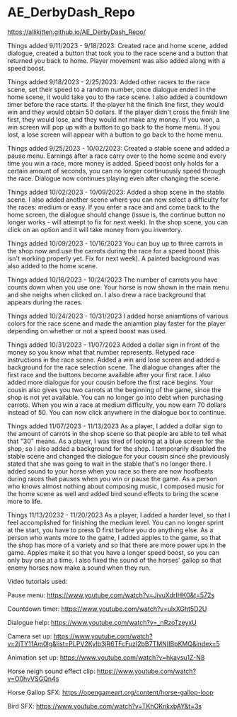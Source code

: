 # AE_DerbyDash_Repo

https://allikitten.github.io/AE_DerbyDash_Repo/
 
Things added 9/11/2023 - 9/18/2023:
Created race and home scene, added dialogue, created a button that took you to the race scene and a button that returned you back to home. Player movement was also added along with a speed boost.

Things added 9/18/2023 - 2/25/2023:
Added other racers to the race scene, set their speed to a random number, once dialogue ended in the home scene, it would take you to the race scene. I also added a countdown timer before the race starts. If the player hit the finish line first, they would win and they would obtain 50 dollars. If the player didn't cross the finish line first, they would lose, and they would not make any money. If you won, a win screen will pop up with a button to go back to the home menu. If you lost, a lose screen will appear with a button to go back to the home menu.

Things added 9/25/2023 - 10/02/2023:
Created a stable scene and added a pause menu. Earnings after a race carry over to the home scene and every time you win a race, more money is added. Speed boost only holds for a certain amount of seconds, you can no longer continuously speed through the race. Dialogue now continues playing even after changing the scene.

Things added 10/02/2023 - 10/09/2023:
Added a shop scene in the stable scene. I also added another scene where you can now select a difficulty for the races: medium or easy. If you enter a race and and come back to the home screen, the dialogue should change (issue is, the continue button no longer works - will attempt to fix for next week). In the shop scene, you can click on an option and it will take money from you inventory.

Things added 10/09/2023 - 10/16/2023
You can buy up to three carrots in the shop now and use the carrots during the race for a speed boost (this isn't working properly yet. Fix for next week). A painted background was also added to the home scene. 

Things added 10/16/2023 - 10/24/2023
The number of carrots you have counts down when you use one. Your horse is now shown in the main menu and she neighs when clicked on. I also drew a race background that appears during the races.

Things added 10/24/2023 - 10/31/2023
I added horse aniamtions of various colors for the race scene and made the aniamtion play faster for the player depending on whether or not a speed boost was used.

Things added 10/31/2023 - 11/07/2023
Added a dollar sign in front of the money so you know what that number represents. Retyped race instructions in the race scene. Added a win and lose screen and added a background for the race selection scene. The dialogue changes after the first race and the buttons become available after your first race. I also added more dialogue for your cousin before the first race begins. Your cousin also gives you two carrots at the beginning of the game, since the shop is not yet available. You can no longer go into debt when purchasing carrots. When you win a race at medium difficulty, you now earn 70 dollars instead of 50. You can now click anywhere in the dialogue box to continue.

Things added 11/07/2023 - 11/13/2023
As a player, I added a dollar sign to the amount of carrots in the shop scene so that people are able to tell what that "30" means. As a player, I was tired of looking at a blue screen for the shop, so I also added a background for the shop. I temporarily disabled the stable scene and changed the dialogue for your cousin since she previously stated that she was going to wait in the stable that's no longer there. I added sound to your horse when you race so there are now hoofbeats during races that pauses when you win or pause the game. As a person who knows almost nothing about composing music, I composed music for the home scene as well and added bird sound effects to bring the scene more to life. 

Things 11/13/20232 - 11/20/2023
As a player, I added a harder level, so that I feel accomplished for finishing the medium level. You can no longer sprint at the start, you have to press D first before you do anything else. As a person who wants more to the game, I added apples to the game, so that the shop has more of a variety and so that there are more power ups in the game. Apples make it so that you have a longer speed boost, so you can only buy one at a time. I also fixed the sound of the horses' gallop so that enemy horses now make a sound when they run.

Video tutorials used:

Pause menu: https://www.youtube.com/watch?v=JivuXdrIHK0&t=572s

Countdown timer: https://www.youtube.com/watch?v=ulxXGht5D2U

Dialogue help: https://www.youtube.com/watch?v=_nRzoTzeyxU

Camera set up: https://www.youtube.com/watch?v=2jTY11Am0Ig&list=PLPV2KyIb3jR6TFcFuzI2bB7TMNIIBpKMQ&index=5

Animation set up: https://www.youtube.com/watch?v=hkaysu1Z-N8

Horse neigh sound effect clip: https://www.youtube.com/watch?v=O0hvVSGQn4s

Horse Gallop SFX: https://opengameart.org/content/horse-gallop-loop

Bird SFX: https://www.youtube.com/watch?v=TKhOKnkxbAY&t=3s
